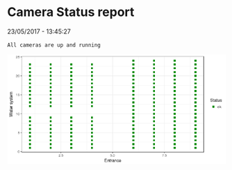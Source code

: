 Camera Status report
================
23/05/2017 - 13:45:27

    All cameras are up and running

![](camreport_files/figure-markdown_github/unnamed-chunk-2-1.png)
